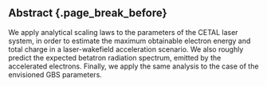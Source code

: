 ## Abstract {.page_break_before}

We apply analytical scaling laws to the parameters of the CETAL laser system,
in order to estimate the maximum obtainable electron energy and total charge in
a laser-wakefield acceleration scenario. We also roughly predict the expected
betatron radiation spectrum, emitted by the accelerated electrons. Finally, we
apply the same analysis to the case of the envisioned GBS parameters.

